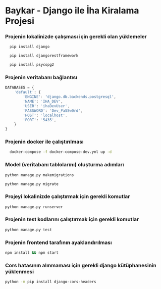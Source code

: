 
# Baykar - Django ile İha Kiralama Projesi

### Projenin lokalinizde çalışması için gerekli olan yüklemeler
```bash
  pip install django
```
```bash
  pip install djangorestframework
```
```bash
  pip install psycopg2
```
### Projenin veritabanı bağlantısı
```javascript
DATABASES = {
    'default': {
        'ENGINE': 'django.db.backends.postgresql',
        'NAME': 'IHA_DEV',
        'USER': 'ihaDevUser',
        'PASSWORD': 'Dev_PaSSw0rd',
        'HOST': 'localhost',
        'PORT': '5435',
    }
}
```
### Projenin docker ile çalıştırılması
```bash
  docker-compose -f docker-compose-dev.yml up -d
```
### Model (veritabanı tablolarını) oluşturma adımları
```bash
python manage.py makemigrations
```
```bash
python manage.py migrate
```
### Projeyi lokalinizde çalıştırmak için gerekli komutlar
```bash
python manage.py runserver
```
### Projenin test kodlarını çalıştırmak için gerekli komutlar
```bash
python manage.py test
```
### Projenin frontend tarafının ayaklandırılması
```bash
npm install && npm start
```
### Cors hatasının alınmaması için gerekli django kütüphanesinin yüklenmesi
```bash
python -m pip install django-cors-headers
```


